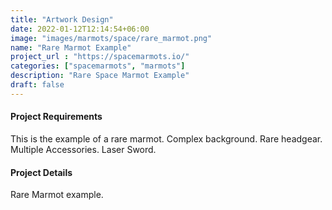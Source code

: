 ```yaml
---
title: "Artwork Design"
date: 2022-01-12T12:14:54+06:00
image: "images/marmots/space/rare_marmot.png"
name: "Rare Marmot Example"
project_url : "https://spacemarmots.io/"
categories: ["spacemarmots", "marmots"]
description: "Rare Space Marmot Example"
draft: false
---
```


#### Project Requirements

This is the example of a rare marmot. Complex background. Rare headgear. Multiple Accessories. Laser Sword.

#### Project Details

Rare Marmot example.